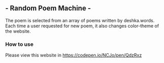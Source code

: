 ## - Random Poem Machine -

The poem is selected from an array of poems written by deshka.words. Each time a user requested for new poem, it also changes color-theme of the website.

### How to use

Please view this website in https://codepen.io/NCJo/pen/QdzRxz
